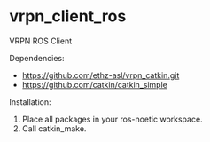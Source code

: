 # vrpn_client_ros
VRPN ROS Client

Dependencies:
* https://github.com/ethz-asl/vrpn_catkin.git
* https://github.com/catkin/catkin_simple

Installation:
1. Place all packages in your ros-noetic workspace.
2. Call catkin_make.
